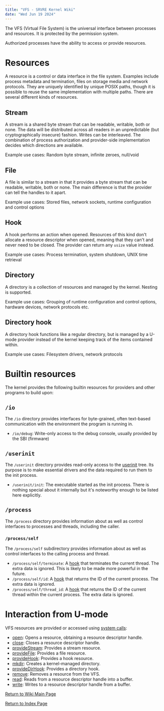 ```yaml
---
title: "VFS - SRVRE Kernel Wiki"
date: "Wed Jun 19 2024"
---
```


The VFS (Virtual File System) is the universal interface between processes
and resources. It is protected by the permission system.

Authorized processes have the ability to access or provide resources.

Resources
=========

A resource is a control or data interface in the file system.
Examples include process metadata and termination, files on storage media
and network protocols. They are uniquely identified by unique POSIX paths,
though it is possible to reuse the same implementation with multiple paths.
There are several different kinds of resources.

Stream
------

A stream is a shared byte stream that can be readable, writable,
both or none. The data will be distributed across all readers
in an unpredictable (but cryptographically insecure) fashion.
Writes can be interleaved. The combination of process authorization
and provider-side implementation decides which directions are available.

Example use cases: Random byte stream, infinite zeroes, null/void

File
----

A file is similar to a stream in that it provides a byte stream
that can be readable, writable, both or none. The main difference
is that the provider can tell the handles to it apart.

Example use cases: Stored files, network sockets, runtime configuration
and control options

Hook
----

A hook performs an action when opened. Resources of this kind
don't allocate a resource descriptor when opened, meaning that they can't
and never need to be closed. The provider can return any `usize` value instead.

Example use cases: Process termination, system shutdown, UNIX time retrieval

Directory
---------

A directory is a collection of resources and managed by the kernel.
Nesting is supported.

Example use cases: Grouping of runtime configuration and control options,
hardware devices, network protocols etc.

Directory hook
--------------

A directory hook functions like a regular directory, but is managed by
a U-mode provider instead of the kernel keeping track of the items
contained within.

Example use cases: Filesystem drivers, network protocols

Builtin resources
=================

The kernel provides the following builtin resources for providers
and other programs to build upon:

`/io`
-----

The `/io` directory provides interfaces for byte-grained, often text-based
communication with the environment the program is running in.

* `/io/debug`: Write-only access to the debug console, usually provided by the SBI (firmware)

`/userinit`
-----------

The `/userinit` directory provides read-only access to the
[userinit](/md/srvre/kernel/wiki/userinit.md) tree.
Its purpose is to make essential drivers and the data required to run them
to the init process.

* `/userinit/init`: The executable started as the init process. There is nothing special about it internally but it's noteworthy enough to be listed here explicitly.

`/process`
----------

The `/process` directory provides information about as well as control
interfaces to processes and threads, including the caller.

### `/process/self`

The `/process/self` subdirectory provides information about as well as control
interfaces to the calling process and thread.

* `/process/self/terminate`: A [hook](#hook) that terminates the current thread. The extra data is ignored. This is likely to be made more powerful in the future.
* `/process/self/id`: A [hook](#hook) that returns the ID of the current process. The extra data is ignored.
* `/process/self/thread_id`: A [hook](#hook) that returns the ID of the current thread within the current process. The extra data is ignored.

Interaction from U-mode
=======================

VFS resources are provided or accessed using
[system calls](/md/srvre/kernel/wiki/syscalls.md):

* [open](/md/srvre/kernel/wiki/syscalls.md#open-100001): Opens a resource, obtaining a resource descriptor handle.
* [close](/md/srvre/kernel/wiki/syscalls.md#close-100002): Closes a resource descriptor handle.
* [provideStream](/md/srvre/kernel/wiki/syscalls.md#providestream-100003): Provides a stream resource.
* [provideFile](/md/srvre/kernel/wiki/syscalls.md#providefile-100004): Provides a file resource.
* [provideHook](/md/srvre/kernel/wiki/syscalls.md#providehook-100005): Provides a hook resource.
* [mkdir](/md/srvre/kernel/wiki/syscalls.md#mkdir-100006): Creates a kernel-managed directory.
* [provideDirHook](/md/srvre/kernel/wiki/syscalls.md#providedirhook-100007): Provides a directory hook.
* [remove](/md/srvre/kernel/wiki/syscalls.md#remove-100008): Removes a resource from the VFS.
* [read](/md/srvre/kernel/wiki/syscalls.md#read-100009): Reads from a resource descriptor handle into a buffer.
* [write](/md/srvre/kernel/wiki/syscalls.md#write-100010): Writes to a resource descriptor handle from a buffer.

[Return to Wiki Main Page](/md/srvre/kernel/wiki.md)

[Return to Index Page](/md/index.md)
